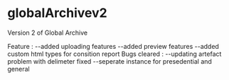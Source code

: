 # globalArchivev2

Version 2 of Global Archive

Feature :
    --added uploading features
    --added preview features
    --added custom html types for consition report
Bugs cleared : 
    --updating artefact problem with delimeter fixed
    --seperate instance for presedential and general 
